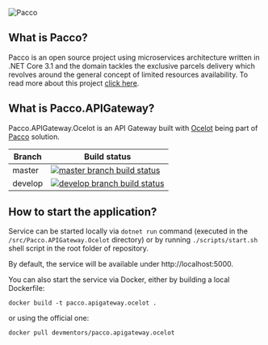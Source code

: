 ![Pacco](https://raw.githubusercontent.com/devmentors/Pacco/master/assets/pacco_logo.png)

**What is Pacco?**
----------------

Pacco is an open source project using microservices architecture written in .NET Core 3.1 and the domain tackles the exclusive parcels delivery which revolves around the general concept of limited resources availability. To read more about this project [click here](https://github.com/devmentors/Pacco).

**What is Pacco.APIGateway?**
----------------

Pacco.APIGateway.Ocelot is an API Gateway built with [Ocelot](https://github.com/ThreeMammals/Ocelota) being part of [Pacco](https://github.com/devmentors/Pacco) solution.

|Branch             |Build status                                                  
|-------------------|-----------------------------------------------------
|master             |[![master branch build status](https://api.travis-ci.org/devmentors/Pacco.APIGateway.Ocelot.svg?branch=master)](https://travis-ci.org/devmentors/Pacco.APIGateway.Ocelot)
|develop            |[![develop branch build status](https://api.travis-ci.org/devmentors/Pacco.APIGateway.Ocelot.svg?branch=develop)](https://travis-ci.org/devmentors/Pacco.APIGateway/branches)

**How to start the application?**
----------------

Service can be started locally via `dotnet run` command (executed in the `/src/Pacco.APIGateway.Ocelot` directory) or by running `./scripts/start.sh` shell script in the root folder of repository.

By default, the service will be available under http://localhost:5000.

You can also start the service via Docker, either by building a local Dockerfile: 

`docker build -t pacco.apigateway.ocelot .` 

or using the official one: 

`docker pull devmentors/pacco.apigateway.ocelot`
